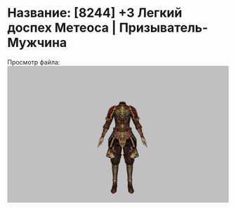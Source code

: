 # Название: [8244] +3 Легкий доспех Метеоса | Призыватель-Мужчина

Просмотр файла:
![p080030.png](p080030.png)